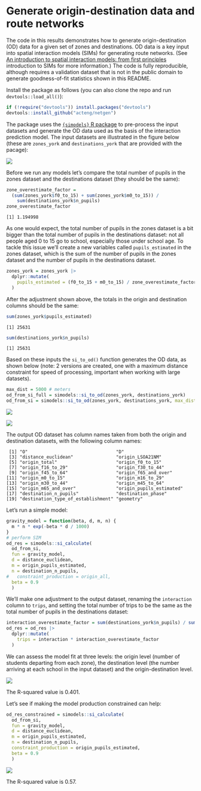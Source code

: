 # Generate origin-destination data and route networks


The code in this results demonstrates how to generate origin-destination
(OD) data for a given set of zones and destinations. OD data is a key
input into spatial interaction models (SIMs) for generating route
networks. (See [An introduction to spatial interaction models: from
first
principles](https://robinlovelace.github.io/simodels/articles/sims-first-principles.html)
introduction to SIMs for more information.) The code is fully
reproducible, although requires a validation dataset that is not in the
public domain to generate goodness-of-fit statistics shown in this
README.

Install the package as follows (you can also clone the repo and run
`devtools::load_all()`):

``` r
if (!require("devtools")) install.packages("devtools")
devtools::install_github("acteng/netgen")
```

The package uses the [`{simodels}` R
package](https://robinlovelace.github.io/simodels/) to pre-process the
input datasets and generate the OD data used as the basis of the
interaction prediction model. The input datasets are illustrated in the
figure below (these are `zones_york` and `destinations_york` that are
provided with the pacage):

![](README_files/figure-commonmark/inputs-1.png)

Before we run any models let’s compare the total number of pupils in the
zones dataset and the destinations dataset (they should be the same):

``` r
zone_overestimate_factor = 
  (sum(zones_york$f0_to_15) + sum(zones_york$m0_to_15)) /
    sum(destinations_york$n_pupils)
zone_overestimate_factor
```

    [1] 1.194998

As one would expect, the total number of pupils in the zones dataset is
a bit bigger than the total number of pupils in the destinations
dataset: not all people aged 0 to 15 go to school, especially those
under school age. To tackle this issue we’ll create a new variables
called `pupils_estimated` in the zones dataset, which is the sum of the
number of pupils in the zones dataset and the number of pupils in the
destinations dataset.

``` r
zones_york = zones_york |>
  dplyr::mutate(
    pupils_estimated = (f0_to_15 + m0_to_15) / zone_overestimate_factor
  )
```

After the adjustment shown above, the totals in the origin and
destination columns should be the same:

``` r
sum(zones_york$pupils_estimated)
```

    [1] 25631

``` r
sum(destinations_york$n_pupils)
```

    [1] 25631

Based on these inputs the `si_to_od()` function generates the OD data,
as shown below (note: 2 versions are created, one with a maximum
distance constraint for speed of processing, important when working with
large datasets).

``` r
max_dist = 5000 # meters
od_from_si_full = simodels::si_to_od(zones_york, destinations_york)
od_from_si = simodels::si_to_od(zones_york, destinations_york, max_dist = max_dist)
```

![](README_files/figure-commonmark/plot-od-all-1.png)

![](README_files/figure-commonmark/plot-od-all-2.png)

The output OD dataset has column names taken from both the origin and
destination datasets, with the following column names:

     [1] "O"                                 "D"                                
     [3] "distance_euclidean"                "origin_LSOA21NM"                  
     [5] "origin_total"                      "origin_f0_to_15"                  
     [7] "origin_f16_to_29"                  "origin_f30_to_44"                 
     [9] "origin_f45_to_64"                  "origin_f65_and_over"              
    [11] "origin_m0_to_15"                   "origin_m16_to_29"                 
    [13] "origin_m30_to_44"                  "origin_m45_to_64"                 
    [15] "origin_m65_and_over"               "origin_pupils_estimated"          
    [17] "destination_n_pupils"              "destination_phase"                
    [19] "destination_type_of_establishment" "geometry"                         

Let’s run a simple model:

``` r
gravity_model = function(beta, d, m, n) {
  m * n * exp(-beta * d / 1000)
} 
# perform SIM
od_res = simodels::si_calculate(
  od_from_si,
  fun = gravity_model,
  d = distance_euclidean,
  m = origin_pupils_estimated,
  n = destination_n_pupils,
#   constraint_production = origin_all,
  beta = 0.9
  )
```

We’ll make one adjustment to the output dataset, renaming the
`interaction` column to `trips`, and setting the total number of trips
to be the same as the total number of pupils in the destinations
dataset:

``` r
interaction_overestimate_factor = sum(destinations_york$n_pupils) / sum(od_res$interaction)
od_res = od_res |>
  dplyr::mutate(
    trips = interaction * interaction_overestimate_factor
  )
```

We can assess the model fit at three levels: the origin level (number of
students departing from each zone), the destination level (the number
arriving at each school in the input dataset) and the origin-destination
level.

![](README_files/figure-commonmark/r-squared-1.png)

The R-squared value is 0.401.

Let’s see if making the model production constrained can help:

``` r
od_res_constrained = simodels::si_calculate(
  od_from_si,
  fun = gravity_model,
  d = distance_euclidean,
  m = origin_pupils_estimated,
  n = destination_n_pupils,
  constraint_production = origin_pupils_estimated,
  beta = 0.9
  )
```

![](README_files/figure-commonmark/r-squared-constrained-1.png)

The R-squared value is 0.57.
